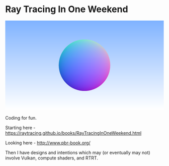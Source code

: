 # Ray Tracing In One Weekend

<img src="project/windows/image.png" width="860">

Coding for fun.

Starting here - https://raytracing.github.io/books/RayTracingInOneWeekend.html

Looking here - http://www.pbr-book.org/

Then I have designs and intentions which may (or eventually may not) involve Vulkan, compute shaders, and RTRT.
